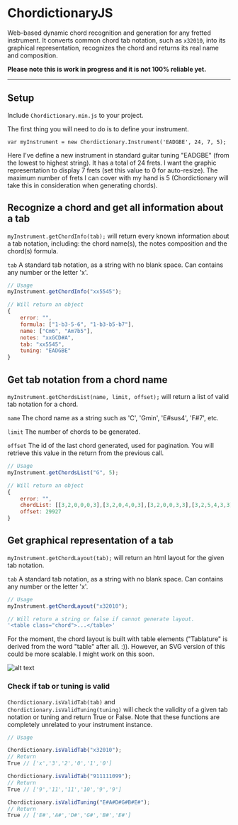 ChordictionaryJS
======

Web-based dynamic chord recognition and generation for any fretted instrument.
It converts common chord tab notation, such as `x32010`, into its graphical representation, recognizes the chord and returns its real name and composition.

**Please note this is work in progress and it is not 100% reliable yet.**

***

## Setup

Include `Chordictionary.min.js` to your project.

The first thing you will need to do is to define your instrument.

`var myInstrument = new Chordictionary.Instrument('EADGBE', 24, 7, 5);`

Here I've define a new instrument in standard guitar tuning "EADGBE" (from the lowest to highest string). It has a total of 24 frets.
I want the graphic representation to display 7 frets (set this value to 0 for auto-resize).
The maximum number of frets I can cover with my hand is 5 (Chordictionary will take this in consideration when generating chords).

## Recognize a chord and get all information about a tab

`myInstrument.getChordInfo(tab);` will return every known information about a tab notation, including: the chord name(s), the notes composition and the chord(s) formula.

`tab` A standard tab notation, as a string with no blank space. Can contains any number or the letter 'x'.

```javascript
// Usage
myInstrument.getChordInfo("xx5545");

// Will return an object
{
	error: "",
	formula: ["1-b3-5-6", "1-b3-b5-b7"],
	name: ["Cm6", "Am7b5"],
	notes: "xxGCD#A",
	tab: "xx5545",
	tuning: "EADGBE"
}
```

## Get tab notation from a chord name

`myInstrument.getChordsList(name, limit, offset);` will return a list of valid tab notation for a chord.

`name` The chord name as a string such as 'C', 'Gmin', 'E#sus4', 'F#7', etc.

`limit` The number of chords to be generated.

`offset` The id of the last chord generated, used for pagination. You will retrieve this value in the return from the previous call.

```javascript
// Usage
myInstrument.getChordsList("G", 5);

// Will return an object
{
	error: "",
	chordList: [[3,2,0,0,0,3],[3,2,0,4,0,3],[3,2,0,0,3,3],[3,2,5,4,3,3],[3,5,5,4,3,3]],
	offset: 29927
}
```

## Get graphical representation of a tab

`myInstrument.getChordLayout(tab);` will return an html layout for the given tab notation.

`tab` A standard tab notation, as a string with no blank space. Can contains any number or the letter 'x'.

```javascript
// Usage
myInstrument.getChordLayout("x32010");

// Will return a string or false if cannot generate layout.
'<table class="chord">...</table>'
```

For the moment, the chord layout is built with table elements ("Tablature" is derived from the word "table" after all. :)).
However, an SVG version of this could be more scalable. I might work on this soon.

![alt text](http://git.hubertfauconnier.com/img/chord.png "")

### Check if tab or tuning is valid

`Chordictionary.isValidTab(tab)` and `Chordictionary.isValidTuning(tuning)` will check the validity of a given tab notation or tuning and return True or False.
Note that these functions are completely unrelated to your instrument instance.

```javascript
// Usage

Chordictionary.isValidTab("x32010");
// Return
True // ['x','3','2','0','1','0']

Chordictionary.isValidTab("911111099");
// Return
True // ['9','11','11','10','9','9']

Chordictionary.isValidTuning("E#A#D#G#B#E#");
// Return
True // ['E#','A#','D#','G#','B#','E#']
```
